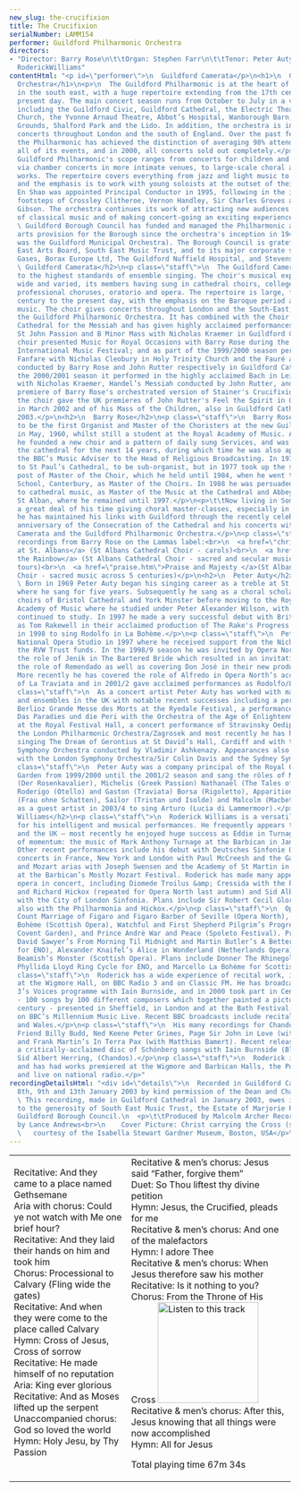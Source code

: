 ```yaml
---
new_slug: the-crucifixion
title: The Crucifixion
serialNumber: LAMM154
performer: Guildford Philharmonic Orchestra
directors:
- "Director: Barry Rose\n\t\tOrgan: Stephen Farr\n\t\tTenor: Peter Auty\n\t\tBaritone:
  RoderickWilliams"
contentHtml: "<p id=\"performer\">\n  Guildford Camerata</p>\n<h1>\n  Guildford Philharmonic
  Orchestra</h1>\n<p>\n  The Guildford Philharmonic is at the heart of music-making
  in the south east, with a huge repertoire extending from the 17th century to the
  present day. The main concert season runs from October to July in a variety of venues
  including the Guildford Civic, Guildford Cathedral, the Electric Theatre, Holy Trinity
  Church, the Yvonne Arnaud Theatre, Abbot’s Hospital, Wanborough Barn, the Castle
  Grounds, Shalford Park and the Lido. In addition, the orchestra is invited to give
  concerts throughout London and the south of England. Over the past few seasons,
  the Philharmonic has achieved the distinction of averaging 98% attendances across
  all of its events, and in 2000, all concerts sold out completely.</p>\n<p>\n  The
  Guildford Philharmonic's scope ranges from concerts for children and with children,
  via chamber concerts in more intimate venues, to large-scale choral and orchestral
  works. The repertoire covers everything from jazz and light music to new music,
  and the emphasis is to work with young soloists at the outset of their careers.
  En Shao was appointed Principal Conductor in 1995, following in the illustrious
  footsteps of Crossley Clitheroe, Vernon Handley, Sir Charles Groves and Sir Alexander
  Gibson. The orchestra continues its work of attracting new audiences for all types
  of classical music and of making concert-going an exciting experience.</p>\n<p>\n
  \ Guildford Borough Council has funded and managed the Philharmonic as part of its
  arts provision for the Borough since the orchestra's inception in 1945 (when it
  was the Guildford Municipal Orchestra). The Borough Council is grateful to the South
  East Arts Board, South East Music Trust, and to its major corporate sponsors BOC
  Gases, Borax Europe Ltd, The Guildford Nuffield Hospital, and Stevens &amp; Bolton.</p>\n<h2>\n
  \ Guildford Camerata</h2>\n<p class=\"staff\">\n  The Guildford Camerata is committed
  to the highest standards of ensemble singing. The choir's musical experience is
  wide and varied, its members having sung in cathedral choirs, college ensembles,
  professional choruses, oratorio and opera. The repertoire is large, from the 16th
  century to the present day, with the emphasis on the Baroque period and on British
  music. The choir gives concerts throughout London and the South-East, often with
  the Guildford Philharmonic Orchestra. It has combined with the Choir of Guildford
  Cathedral for the Messiah and has given highly acclaimed performances of Bach's
  St John Passion and B Minor Mass with Nicholas Kraemer in Guildford Cathedral. The
  choir presented Music for Royal Occasions with Barry Rose during the 1999 Guildford
  International Music Festival; and as part of the 1999/2000 season performed A Christmas
  Fanfare with Nicholas Cleobury in Holy Trinity Church and the Fauré and Rutter Requiems
  conducted by Barry Rose and John Rutter respectively in Guildford Cathedral. During
  the 2000/2001 season it performed in the highly acclaimed Bach in Leipzig concert
  with Nicholas Kraemer, Handel’s Messiah conducted by John Rutter, and in the world
  premiere of Barry Rose's orchestrated version of Stainer's Crucifixion. Recently,
  the choir gave the UK premieres of John Rutter's Feel the Spirit in Guildford Cathedral
  in March 2002 and of his Mass of the Children, also in Guildford Cathedral, in March
  2003.</p>\n<h2>\n  Barry Rose</h2>\n<p class=\"staff\">\n  Barry Rose was appointed
  to be the first Organist and Master of the Choristers at the new Guildford Cathedral
  in May, 1960, whilst still a student at the Royal Academy of Music. At Guildford
  he founded a new choir and a pattern of daily sung Services, and was to stay at
  the cathedral for the next 14 years, during which time he was also appointed as
  the BBC’s Music Adviser to the Head of Religious Broadcasting. In 1974 he moved
  to St Paul’s Cathedral, to be sub-organist, but in 1977 took up the specially created
  post of Master of the Choir, which he held until 1984, when he went to The King’s
  School, Canterbury, as Master of the Choirs. In 1988 he was persuaded to return
  to cathedral music, as Master of the Music at the Cathedral and Abbey Church of
  St Alban, where he remained until 1997.</p>\n<p>\t\tNow living in Somerset, he spends
  a great deal of his time giving choral master-classes, especially in the USA, though
  he has maintained his links with Guildford through the recently celebrated 40th
  anniversary of the Consecration of the Cathedral and his concerts with the Guildford
  Camerata and the Guildford Philharmonic Orchestra.</p>\n<p class=\"staff\">\n  Other
  recordings from Barry Rose on the Lammas label:<br>\n  <a href=\"christma.htm\">Christmas
  at St. Albans</a> (St Albans Cathedral Choir - carols)<br>\n  <a href=\"overthe.htm\">Over
  the Rainbow</a> (St Albans Cathedral Choir - sacred and secular music from 3 USA
  tours)<br>\n  <a href=\"praise.htm\">Praise and Majesty </a>(St Albans Cathedral
  Choir - sacred music across 5 centuries)</p>\n<h2>\n  Peter Auty</h2>\n<p class=\"staff\">\n
  \ Born in 1969 Peter Auty began his singing career as a treble at St Paul's Cathedral
  where he sang for five years. Subsequently he sang as a choral scholar with the
  choirs of Bristol Cathedral and York Minster before moving to the Royal Scottish
  Academy of Music where he studied under Peter Alexander Wilson, with whom he has
  continued to study. In 1997 he made a very successful debut with British Youth Opera
  as Tom Rakewell in their acclaimed production of The Rake's Progress and returned
  in 1998 to sing Rodolfo in La Bohème.</p>\n<p class=\"staff\">\n  Peter joined the
  National Opera Studio in 1997 where he received support from the Nicholas John and
  the RVW Trust funds. In the 1998/9 season he was invited by Opera North to cover
  the role of Jenik in The Bartered Bride which resulted in an invitation to sing
  the role of Remendado as well as covering Don José in their new production of Carmen.
  More recently he has covered the role of Alfredo in Opera North’s acclaimed production
  of La Traviata and in 2001/2 gave acclaimed performances as Rodolfo/La Bohème.</p>\n<p
  class=\"staff\">\n  As a concert artist Peter Auty has worked with many orchestras
  and ensembles in the UK with notable recent successes including a performance of
  Berlioz Grande Messe des Morts at the Ryedale Festival, a performance of Schumann
  Das Paradies und die Peri with the Orchestra of the Age of Enlightenment/Mark Elder
  at the Royal Festival Hall, a concert performance of Stravinsky Oedipus Rex with
  the London Philharmonic Orchestra/Zagrosek and most recently he has had great success
  singing The Dream of Gerontius at St David’s Hall, Cardiff and with the Iceland
  Symphony Orchestra conducted by Vladimir Ashkenazy. Appearances also include performances
  with the London Symphony Orchestra/Sir Colin Davis and the Sydney Symphony Orchestra.</p>\n<p
  class=\"staff\">\n  Peter Auty was a company principal of the Royal Opera, Covent
  Garden from 1999/2000 until the 2001/2 season and sang the rôles of Major Domo I
  (Der Rosenkavalier), Michelis (Greek Passion) Nathanaël (The Tales of Hoffmann),
  Roderigo (Otello) and Gaston (Traviata) Borsa (Rigoletto), Apparition of a Youth
  (Frau ohne Schatten), Sailor (Tristan und Isolde) and Malcolm (Macbeth). He returns
  as a guest artist in 2003/4 to sing Arturo (Lucia di Lammermoor).</p>\n<h2>\n  Roderick
  Williams</h2>\n<p class=\"staff\">\n  Roderick Williams is a versatile artist, recognised
  for his intelligent and musical performances. He frequently appears throughout Europe
  and the UK – most recently he enjoyed huge success as Eddie in Turnage’s Greek (part
  of momentum: the music of Mark Anthony Turnage at the Barbican in January 2003).
  Other recent performances include his debut with Deutsches Sinfonie Orchester Berlin,
  concerts in France, New York and London with Paul McCreesh and the Gabrieli Consort,
  and Mozart arias with Joseph Swensen and the Academy of St Martin in the Fields
  at the Barbican’s Mostly Mozart Festival. Roderick has made many appearances in
  opera in concert, including Diomede Troilus &amp; Cressida with the Philharmonia
  and Richard Hickox (repeated for Opera North last autumn) and Sid Albert Herring
  with the City of London Sinfonia. Plans include Sir Robert Cecil Gloriana at Snape,
  also with the Philharmonia and Hickox.</p>\n<p class=\"staff\">\n  Opera roles include
  Count Marriage of Figaro and Figaro Barber of Seville (Opera North), Schaunard La
  Bohème (Scottish Opera), Watchful and First Shepherd Pilgrim’s Progress (Royal Opera,
  Covent Garden), and Prince André War and Peace (Spoleto Festival). Premieres include
  David Sawyer’s From Morning Til Midnight and Martin Butler’s A Better Place, (both
  for ENO), Alexander Knaifel’s Alice in Wonderland (Netherlands Opera) and Sally
  Beamish’s Monster (Scottish Opera). Plans include Donner The Rhinegold in the new
  Phyllida Lloyd Ring Cycle for ENO, and Marcello La Bohème for Scottish Opera.</p>\n<p
  class=\"staff\">\n  Roderick has a wide experience of recital work, including recitals
  at the Wigmore Hall, on BBC Radio 3 and on Classic FM. He has broadcast on Radio
  3’s Voices programme with Iain Burnside, and in 2000 took part in Century Songs
  - 100 songs by 100 different composers which together painted a picture of the twentieth
  century - presented in Sheffield, in London and at the Bath Festival, and broadcast
  on BBC’s Millennium Music Live. Recent BBC broadcasts include recitals from Belfast
  and Wales.</p>\n<p class=\"staff\">\n  His many recordings for Chandos include Novice’s
  Friend Billy Budd, Ned Keene Peter Grimes, Page Sir John in Love (with Richard Hickox)
  and Frank Martin’s In Terra Pax (with Matthias Bamert). Recent releases include
  a critically-acclaimed disc of Schönberg songs with Iain Burnside (Black Box) and
  Sid Albert Herring, (Chandos).</p>\n<p class=\"staff\">\n  Roderick is also a composer
  and has had works premiered at the Wigmore and Barbican Halls, the Purcell Room
  and live on national radio.</p>"
recordingDetailsHtml: "<div id=\"details\">\n  Recorded in Guildford Cathedral on
  8th, 9th and 13th January 2003 by kind permission of the Dean and Chapter.<br>\n
  \ This recording, made in Guildford Cathedral in January 2003, owes its completion
  to the generosity of South East Music Trust, the Estate of Marjorie Potter, and
  Guildford Borough Council.\n  <p>\t\tProduced by Malcolm Archer Recorded and edited
  by Lance Andrews<br>\n    Cover Picture: Christ carrying the Cross (school of Bellini)<br>\n
  \   courtesy of the Isabella Stewart Gardner Museum, Boston, USA</p>\n</div>"
---
```


<table class="tracktable">
  <tbody>
    <tr>
      <td class="column1">
        <span class="composer">Recitative:</span><span class="trackname"> And they came to a place named Gethsemane</span><br>
        <span class="composer">Aria with chorus: </span> <span class="trackname">Could ye not watch with Me one brief hour?</span><br>
        <span class="composer">Recitative:</span> <span class="trackname">And they laid their hands on him and took him</span><br>
        <span class="composer">Chorus:</span> <span class="trackname">Processional to Calvary (Fling wide the gates)</span><br>
        <span class="composer">Recitative: </span><span class="trackname">And when they were come to the place called Calvary</span><br>
        <span class="composer">Hymn:</span> <span class="trackname">Cross of Jesus, Cross of sorrow</span><br>
        <span class="composer">Recitative:</span> <span class="trackname">He made himself of no reputation</span><br>
        <span class="composer">Aria:</span> <span class="trackname">King ever glorious</span><br>
        <span class="composer">Recitative:</span> <span class="trackname">And as Moses lifted up the serpent</span><br>
        <span class="composer">Unaccompanied chorus:</span><span class="trackname"> God so loved the world</span><br>
        <span class="composer">Hymn: </span><span class="trackname">Holy Jesu, by Thy Passion</span><br>
         </td>
      <td class="column2">
        <span class="composer">Recitative &amp; men’s chorus:</span><span class="trackname"> Jesus said “Father, forgive them”<br>
        </span><span class="composer">Duet:</span><span class="trackname"> So Thou liftest thy divine petition<br>
        </span><span class="composer">Hymn:</span><span class="trackname"> Jesus, the Crucified, pleads for me<br>
        </span><span class="composer">Recitative &amp; men’s chorus: </span> <span class="trackname">And one of the malefactors<br>
        </span><span class="composer">Hymn: </span> <span class="trackname">I adore Thee<br>
        </span><span class="composer">Recitative &amp; men’s chorus:</span><span class="trackname"> When Jesus therefore saw his mother<br>
        </span><span class="composer">Recitative: </span> <span class="trackname">Is it nothing to you?<br>
        </span><span class="composer">Chorus: </span> <span class="trackname">From the Throne of His Cross</span><span class="composer"> <a href="cliplinks/throne%20.ram"> <img alt="Listen to this track" src="/web/20160428225302im_/http://www.lammas.co.uk/images/listen.gif" width="180"></a></span><br>
        <span class="trackname"> </span><span class="composer">Recitative &amp; men’s chorus: </span> <span class="trackname">After this, Jesus knowing that all things were now accomplished<br>
        </span><span class="composer">Hymn:</span><span class="trackname"> All for Jesus</span>
        <p>
          <span id="playingtime">Total playing time 67m 34s</span></p>
      </td>
    </tr>
  </tbody>
</table>

